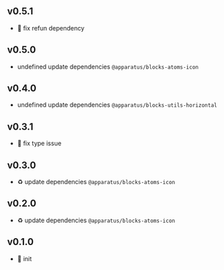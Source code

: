 ## v0.5.1

* 🐞 fix refun dependency

## v0.5.0

* undefined update dependencies `@apparatus/blocks-atoms-icon`

## v0.4.0

* undefined update dependencies `@apparatus/blocks-utils-horizontal`

## v0.3.1

* 🐞 fix type issue

## v0.3.0

* ♻️ update dependencies `@apparatus/blocks-atoms-icon`

## v0.2.0

* ♻️ update dependencies `@apparatus/blocks-atoms-icon`

## v0.1.0

* 🐣 init
